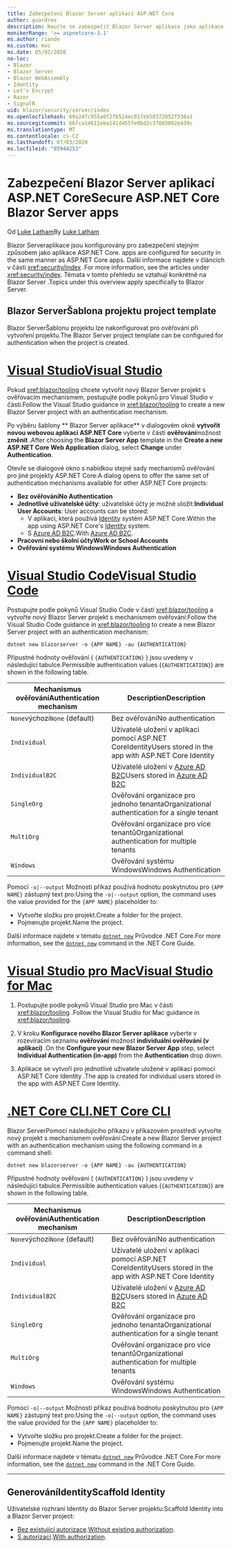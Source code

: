 ```yaml
---
title: Zabezpečení Blazor Server aplikací ASP.NET Core
author: guardrex
description: Naučte se zabezpečit Blazor Server aplikace jako aplikace ASP.NET Core.
monikerRange: '>= aspnetcore-3.1'
ms.author: riande
ms.custom: mvc
ms.date: 05/02/2020
no-loc:
- Blazor
- Blazor Server
- Blazor WebAssembly
- Identity
- Let's Encrypt
- Razor
- SignalR
uid: blazor/security/server/index
ms.openlocfilehash: 69a24fc955a0f2fb524ec817eb50372052f538a1
ms.sourcegitcommit: 66fca14611eba141d455fe0bd2c37803062e439c
ms.translationtype: MT
ms.contentlocale: cs-CZ
ms.lasthandoff: 07/03/2020
ms.locfileid: "85944253"
---
```

# <a name="secure-aspnet-core-blazor-server-apps"></a><span data-ttu-id="26354-103">Zabezpečení Blazor Server aplikací ASP.NET Core</span><span class="sxs-lookup"><span data-stu-id="26354-103">Secure ASP.NET Core Blazor Server apps</span></span>

<span data-ttu-id="26354-104">Od [Luke Latham](https://github.com/guardrex)</span><span class="sxs-lookup"><span data-stu-id="26354-104">By [Luke Latham](https://github.com/guardrex)</span></span>

Blazor Server<span data-ttu-id="26354-105">aplikace jsou konfigurovány pro zabezpečení stejným způsobem jako aplikace ASP.NET Core.</span><span class="sxs-lookup"><span data-stu-id="26354-105"> apps are configured for security in the same manner as ASP.NET Core apps.</span></span> <span data-ttu-id="26354-106">Další informace najdete v článcích v části <xref:security/index> .</span><span class="sxs-lookup"><span data-stu-id="26354-106">For more information, see the articles under <xref:security/index>.</span></span> <span data-ttu-id="26354-107">Témata v tomto přehledu se vztahují konkrétně na Blazor Server .</span><span class="sxs-lookup"><span data-stu-id="26354-107">Topics under this overview apply specifically to Blazor Server.</span></span> 

## <a name="blazor-server-project-template"></a>Blazor Server<span data-ttu-id="26354-108">Šablona projektu</span><span class="sxs-lookup"><span data-stu-id="26354-108"> project template</span></span>

<span data-ttu-id="26354-109">Blazor ServerŠablonu projektu lze nakonfigurovat pro ověřování při vytvoření projektu.</span><span class="sxs-lookup"><span data-stu-id="26354-109">The Blazor Server project template can be configured for authentication when the project is created.</span></span>

# <a name="visual-studio"></a>[<span data-ttu-id="26354-110">Visual Studio</span><span class="sxs-lookup"><span data-stu-id="26354-110">Visual Studio</span></span>](#tab/visual-studio)

<span data-ttu-id="26354-111">Pokud <xref:blazor/tooling> chcete vytvořit nový Blazor Server projekt s ověřovacím mechanismem, postupujte podle pokynů pro Visual Studio v části.</span><span class="sxs-lookup"><span data-stu-id="26354-111">Follow the Visual Studio guidance in <xref:blazor/tooling> to create a new Blazor Server project with an authentication mechanism.</span></span>

<span data-ttu-id="26354-112">Po výběru šablony \*\* Blazor Server aplikace\*\* v dialogovém okně **vytvořit novou webovou aplikaci ASP.NET Core** vyberte v části **ověřování**možnost **změnit** .</span><span class="sxs-lookup"><span data-stu-id="26354-112">After choosing the **Blazor Server App** template in the **Create a new ASP.NET Core Web Application** dialog, select **Change** under **Authentication**.</span></span>

<span data-ttu-id="26354-113">Otevře se dialogové okno s nabídkou stejné sady mechanismů ověřování pro jiné projekty ASP.NET Core:</span><span class="sxs-lookup"><span data-stu-id="26354-113">A dialog opens to offer the same set of authentication mechanisms available for other ASP.NET Core projects:</span></span>

* <span data-ttu-id="26354-114">**Bez ověřování**</span><span class="sxs-lookup"><span data-stu-id="26354-114">**No Authentication**</span></span>
* <span data-ttu-id="26354-115">**Jednotlivé uživatelské účty**: uživatelské účty je možné uložit:</span><span class="sxs-lookup"><span data-stu-id="26354-115">**Individual User Accounts**: User accounts can be stored:</span></span>
  * <span data-ttu-id="26354-116">V aplikaci, která používá [Identity](xref:security/authentication/identity) systém ASP.NET Core.</span><span class="sxs-lookup"><span data-stu-id="26354-116">Within the app using ASP.NET Core's [Identity](xref:security/authentication/identity) system.</span></span>
  * <span data-ttu-id="26354-117">S [Azure AD B2C](xref:security/authentication/azure-ad-b2c).</span><span class="sxs-lookup"><span data-stu-id="26354-117">With [Azure AD B2C](xref:security/authentication/azure-ad-b2c).</span></span>
* <span data-ttu-id="26354-118">**Pracovní nebo školní účty**</span><span class="sxs-lookup"><span data-stu-id="26354-118">**Work or School Accounts**</span></span>
* <span data-ttu-id="26354-119">**Ověřování systému Windows**</span><span class="sxs-lookup"><span data-stu-id="26354-119">**Windows Authentication**</span></span>

# <a name="visual-studio-code"></a>[<span data-ttu-id="26354-120">Visual Studio Code</span><span class="sxs-lookup"><span data-stu-id="26354-120">Visual Studio Code</span></span>](#tab/visual-studio-code)

<span data-ttu-id="26354-121">Postupujte podle pokynů Visual Studio Code v části <xref:blazor/tooling> a vytvořte nový Blazor Server projekt s mechanismem ověřování:</span><span class="sxs-lookup"><span data-stu-id="26354-121">Follow the Visual Studio Code guidance in <xref:blazor/tooling> to create a new Blazor Server project with an authentication mechanism:</span></span>

```dotnetcli
dotnet new blazorserver -o {APP NAME} -au {AUTHENTICATION}
```

<span data-ttu-id="26354-122">Přípustné hodnoty ověřování ( `{AUTHENTICATION}` ) jsou uvedeny v následující tabulce.</span><span class="sxs-lookup"><span data-stu-id="26354-122">Permissible authentication values (`{AUTHENTICATION}`) are shown in the following table.</span></span>

| <span data-ttu-id="26354-123">Mechanismus ověřování</span><span class="sxs-lookup"><span data-stu-id="26354-123">Authentication mechanism</span></span> | <span data-ttu-id="26354-124">Description</span><span class="sxs-lookup"><span data-stu-id="26354-124">Description</span></span> |
| ------------------------ | ----------- |
| <span data-ttu-id="26354-125">`None`výchozí</span><span class="sxs-lookup"><span data-stu-id="26354-125">`None` (default)</span></span>         | <span data-ttu-id="26354-126">Bez ověřování</span><span class="sxs-lookup"><span data-stu-id="26354-126">No authentication</span></span> |
| `Individual`             | <span data-ttu-id="26354-127">Uživatelé uložení v aplikaci pomocí ASP.NET CoreIdentity</span><span class="sxs-lookup"><span data-stu-id="26354-127">Users stored in the app with ASP.NET Core Identity</span></span> |
| `IndividualB2C`          | <span data-ttu-id="26354-128">Uživatelé uložení v [Azure AD B2C](xref:security/authentication/azure-ad-b2c)</span><span class="sxs-lookup"><span data-stu-id="26354-128">Users stored in [Azure AD B2C](xref:security/authentication/azure-ad-b2c)</span></span> |
| `SingleOrg`              | <span data-ttu-id="26354-129">Ověřování organizace pro jednoho tenanta</span><span class="sxs-lookup"><span data-stu-id="26354-129">Organizational authentication for a single tenant</span></span> |
| `MultiOrg`               | <span data-ttu-id="26354-130">Ověřování organizace pro více tenantů</span><span class="sxs-lookup"><span data-stu-id="26354-130">Organizational authentication for multiple tenants</span></span> |
| `Windows`                | <span data-ttu-id="26354-131">Ověřování systému Windows</span><span class="sxs-lookup"><span data-stu-id="26354-131">Windows Authentication</span></span> |

<span data-ttu-id="26354-132">Pomocí `-o|--output` Možnosti příkaz používá hodnotu poskytnutou pro `{APP NAME}` zástupný text pro:</span><span class="sxs-lookup"><span data-stu-id="26354-132">Using the `-o|--output` option, the command uses the value provided for the `{APP NAME}` placeholder to:</span></span>

* <span data-ttu-id="26354-133">Vytvořte složku pro projekt.</span><span class="sxs-lookup"><span data-stu-id="26354-133">Create a folder for the project.</span></span>
* <span data-ttu-id="26354-134">Pojmenujte projekt.</span><span class="sxs-lookup"><span data-stu-id="26354-134">Name the project.</span></span>

<span data-ttu-id="26354-135">Další informace najdete v tématu [`dotnet new`](/dotnet/core/tools/dotnet-new) Průvodce .NET Core.</span><span class="sxs-lookup"><span data-stu-id="26354-135">For more information, see the [`dotnet new`](/dotnet/core/tools/dotnet-new) command in the .NET Core Guide.</span></span>

# <a name="visual-studio-for-mac"></a>[<span data-ttu-id="26354-136">Visual Studio pro Mac</span><span class="sxs-lookup"><span data-stu-id="26354-136">Visual Studio for Mac</span></span>](#tab/visual-studio-mac)

1. <span data-ttu-id="26354-137">Postupujte podle pokynů Visual Studio pro Mac v části <xref:blazor/tooling> .</span><span class="sxs-lookup"><span data-stu-id="26354-137">Follow the Visual Studio for Mac guidance in <xref:blazor/tooling>.</span></span>

1. <span data-ttu-id="26354-138">V kroku **Konfigurace nového Blazor Server aplikace** vyberte v rozevíracím seznamu **ověřování** možnost **individuální ověřování (v aplikaci)** .</span><span class="sxs-lookup"><span data-stu-id="26354-138">On the **Configure your new Blazor Server App** step, select **Individual Authentication (in-app)** from the **Authentication** drop down.</span></span>

1. <span data-ttu-id="26354-139">Aplikace se vytvoří pro jednotlivé uživatele uložené v aplikaci pomocí ASP.NET Core Identity .</span><span class="sxs-lookup"><span data-stu-id="26354-139">The app is created for individual users stored in the app with ASP.NET Core Identity.</span></span>

# <a name="net-core-cli"></a>[<span data-ttu-id="26354-140">.NET Core CLI</span><span class="sxs-lookup"><span data-stu-id="26354-140">.NET Core CLI</span></span>](#tab/netcore-cli/)

<span data-ttu-id="26354-141">Blazor ServerPomocí následujícího příkazu v příkazovém prostředí vytvořte nový projekt s mechanismem ověřování:</span><span class="sxs-lookup"><span data-stu-id="26354-141">Create a new Blazor Server project with an authentication mechanism using the following command in a command shell:</span></span>

```dotnetcli
dotnet new blazorserver -o {APP NAME} -au {AUTHENTICATION}
```

<span data-ttu-id="26354-142">Přípustné hodnoty ověřování ( `{AUTHENTICATION}` ) jsou uvedeny v následující tabulce.</span><span class="sxs-lookup"><span data-stu-id="26354-142">Permissible authentication values (`{AUTHENTICATION}`) are shown in the following table.</span></span>

| <span data-ttu-id="26354-143">Mechanismus ověřování</span><span class="sxs-lookup"><span data-stu-id="26354-143">Authentication mechanism</span></span> | <span data-ttu-id="26354-144">Description</span><span class="sxs-lookup"><span data-stu-id="26354-144">Description</span></span> |
| ------------------------ | ----------- |
| <span data-ttu-id="26354-145">`None`výchozí</span><span class="sxs-lookup"><span data-stu-id="26354-145">`None` (default)</span></span>         | <span data-ttu-id="26354-146">Bez ověřování</span><span class="sxs-lookup"><span data-stu-id="26354-146">No authentication</span></span> |
| `Individual`             | <span data-ttu-id="26354-147">Uživatelé uložení v aplikaci pomocí ASP.NET CoreIdentity</span><span class="sxs-lookup"><span data-stu-id="26354-147">Users stored in the app with ASP.NET Core Identity</span></span> |
| `IndividualB2C`          | <span data-ttu-id="26354-148">Uživatelé uložení v [Azure AD B2C](xref:security/authentication/azure-ad-b2c)</span><span class="sxs-lookup"><span data-stu-id="26354-148">Users stored in [Azure AD B2C](xref:security/authentication/azure-ad-b2c)</span></span> |
| `SingleOrg`              | <span data-ttu-id="26354-149">Ověřování organizace pro jednoho tenanta</span><span class="sxs-lookup"><span data-stu-id="26354-149">Organizational authentication for a single tenant</span></span> |
| `MultiOrg`               | <span data-ttu-id="26354-150">Ověřování organizace pro více tenantů</span><span class="sxs-lookup"><span data-stu-id="26354-150">Organizational authentication for multiple tenants</span></span> |
| `Windows`                | <span data-ttu-id="26354-151">Ověřování systému Windows</span><span class="sxs-lookup"><span data-stu-id="26354-151">Windows Authentication</span></span> |

<span data-ttu-id="26354-152">Pomocí `-o|--output` Možnosti příkaz používá hodnotu poskytnutou pro `{APP NAME}` zástupný text pro:</span><span class="sxs-lookup"><span data-stu-id="26354-152">Using the `-o|--output` option, the command uses the value provided for the `{APP NAME}` placeholder to:</span></span>

* <span data-ttu-id="26354-153">Vytvořte složku pro projekt.</span><span class="sxs-lookup"><span data-stu-id="26354-153">Create a folder for the project.</span></span>
* <span data-ttu-id="26354-154">Pojmenujte projekt.</span><span class="sxs-lookup"><span data-stu-id="26354-154">Name the project.</span></span>

<span data-ttu-id="26354-155">Další informace najdete v tématu [`dotnet new`](/dotnet/core/tools/dotnet-new) Průvodce .NET Core.</span><span class="sxs-lookup"><span data-stu-id="26354-155">For more information, see the [`dotnet new`](/dotnet/core/tools/dotnet-new) command in the .NET Core Guide.</span></span>

---

## <a name="scaffold-identity"></a><span data-ttu-id="26354-156">GenerováníIdentity</span><span class="sxs-lookup"><span data-stu-id="26354-156">Scaffold Identity</span></span>

<span data-ttu-id="26354-157">Uživatelské rozhraní Identity do Blazor Server projektu:</span><span class="sxs-lookup"><span data-stu-id="26354-157">Scaffold Identity into a Blazor Server project:</span></span>

* <span data-ttu-id="26354-158">[Bez existující autorizace](xref:security/authentication/scaffold-identity#scaffold-identity-into-a-blazor-server-project-without-existing-authorization).</span><span class="sxs-lookup"><span data-stu-id="26354-158">[Without existing authorization](xref:security/authentication/scaffold-identity#scaffold-identity-into-a-blazor-server-project-without-existing-authorization).</span></span>
* <span data-ttu-id="26354-159">[S autorizací](xref:security/authentication/scaffold-identity#scaffold-identity-into-a-blazor-server-project-with-authorization).</span><span class="sxs-lookup"><span data-stu-id="26354-159">[With authorization](xref:security/authentication/scaffold-identity#scaffold-identity-into-a-blazor-server-project-with-authorization).</span></span>
